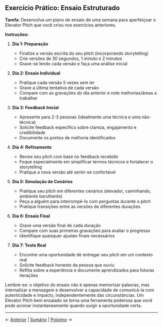 ## Exercício Prático: Ensaio Estruturado

**Tarefa:** Desenvolva um plano de ensaio de uma semana para aperfeiçoar o Elevator Pitch que você criou nos exercícios anteriores.

**Instruções:**

1. **Dia 1: Preparação**
   - Finalize a versão escrita do seu pitch (incorporando storytelling)
   - Crie versões de 30 segundos, 1 minuto e 2 minutos
   - Grave-se lendo cada versão e faça uma análise inicial

2. **Dia 2: Ensaio Individual**
   - Pratique cada versão 5 vezes sem ler
   - Grave a última tentativa de cada versão
   - Compare com as gravações do dia anterior e note melhorias/áreas a trabalhar

3. **Dia 3: Feedback Inicial**
   - Apresente para 2-3 pessoas (idealmente uma técnica e uma não-técnica)
   - Solicite feedback específico sobre clareza, engajamento e credibilidade
   - Documente os pontos de melhoria identificados

4. **Dia 4: Refinamento**
   - Revise seu pitch com base no feedback recebido
   - Foque especialmente em simplificar termos técnicos e fortalecer o storytelling
   - Pratique a nova versão até sentir-se confortável

5. **Dia 5: Simulação de Cenários**
   - Pratique seu pitch em diferentes cenários (elevador, caminhando, ambiente barulhento)
   - Peça a alguém para interrompê-lo com perguntas durante o pitch
   - Pratique transições entre as versões de diferentes durações

6. **Dia 6: Ensaio Final**
   - Grave uma versão final de cada duração
   - Compare com suas primeiras gravações para avaliar o progresso
   - Identifique quaisquer ajustes finais necessários

7. **Dia 7: Teste Real**
   - Encontre uma oportunidade de entregar seu pitch em um contexto real
   - Solicite feedback honesto da pessoa que ouviu
   - Reflita sobre a experiência e documente aprendizados para futuras iterações

Lembre-se: o objetivo do ensaio não é apenas memorizar palavras, mas internalizar a mensagem e desenvolver a capacidade de comunicá-la com autenticidade e impacto, independentemente das circunstâncias. Um Elevator Pitch bem ensaiado se torna uma ferramenta poderosa que você pode acionar instantaneamente quando surgir a oportunidade certa.

---

← [Anterior](./4.3.3_ensaio.md) | [Sumário](../../sumario.md) | [Próximo](../../conclusao.md) →